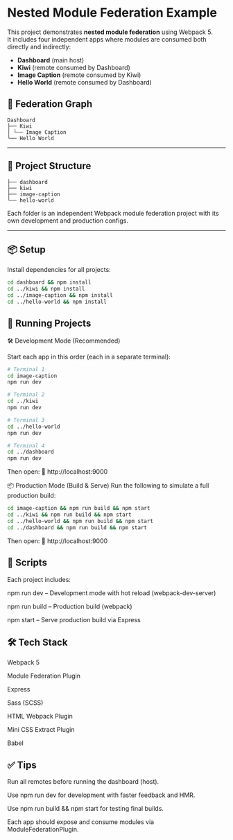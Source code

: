# Nested Module Federation Example

This project demonstrates **nested module federation** using Webpack 5.  
It includes four independent apps where modules are consumed both directly and indirectly:

- **Dashboard** (main host)
- **Kiwi** (remote consumed by Dashboard)
- **Image Caption** (remote consumed by Kiwi)
- **Hello World** (remote consumed by Dashboard)

## 🔗 Federation Graph

```
Dashboard
├── Kiwi
│ └── Image Caption
└── Hello World
```

---

## 📁 Project Structure

```
├── dashboard
├── kiwi
├── image-caption
└── hello-world
```

Each folder is an independent Webpack module federation project with its own development and production configs.

---

## 📦 Setup

Install dependencies for all projects:

```bash
cd dashboard && npm install
cd ../kiwi && npm install
cd ../image-caption && npm install
cd ../hello-world && npm install
```

## 🚀 Running Projects

🛠 Development Mode (Recommended)

Start each app in this order (each in a separate terminal):

```bash
# Terminal 1
cd image-caption
npm run dev

# Terminal 2
cd ../kiwi
npm run dev

# Terminal 3
cd ../hello-world
npm run dev

# Terminal 4
cd ../dashboard
npm run dev
```

Then open:
📍 http://localhost:9000

📦 Production Mode (Build & Serve)
Run the following to simulate a full production build:

```bash
cd image-caption && npm run build && npm start
cd ../kiwi && npm run build && npm start
cd ../hello-world && npm run build && npm start
cd ../dashboard && npm run build && npm start
```

Then open:
📍 http://localhost:9000

## 🧩 Scripts

Each project includes:

npm run dev – Development mode with hot reload (webpack-dev-server)

npm run build – Production build (webpack)

npm start – Serve production build via Express

## 🛠 Tech Stack

Webpack 5

Module Federation Plugin

Express

Sass (SCSS)

HTML Webpack Plugin

Mini CSS Extract Plugin

Babel

## ✅ Tips

Run all remotes before running the dashboard (host).

Use npm run dev for development with faster feedback and HMR.

Use npm run build && npm start for testing final builds.

Each app should expose and consume modules via ModuleFederationPlugin.
